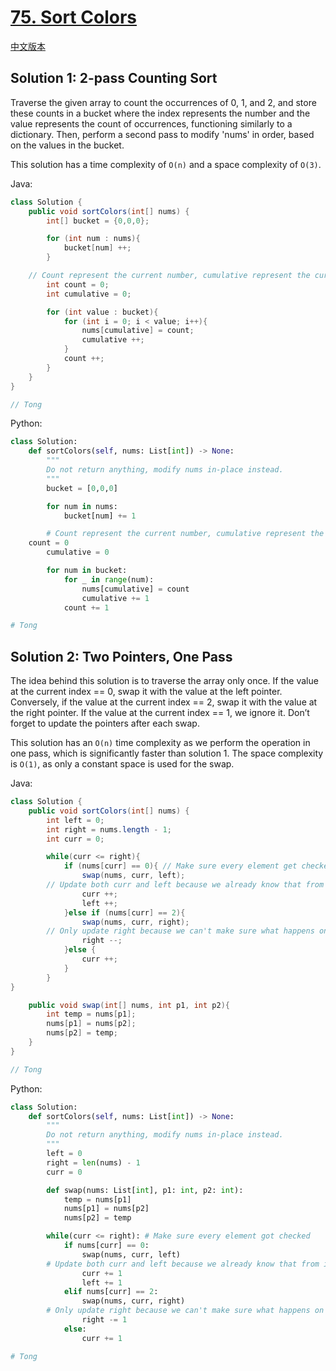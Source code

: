 # [75. Sort Colors](https://leetcode.com/problems/sort-colors/)

[中文版本](/Solution_CN/0075_Sort_Colors_CN.md)

## Solution 1: 2-pass Counting Sort

Traverse the given array to count the occurrences of 0, 1, and 2, and store these counts in a bucket where the index represents the number and the value represents the count of occurrences, functioning similarly to a dictionary. Then, perform a second pass to modify 'nums' in order, based on the values in the bucket.

This solution has a time complexity of `O(n)` and a space complexity of `O(3)`.

Java:

```java
class Solution {
    public void sortColors(int[] nums) {
        int[] bucket = {0,0,0};

        for (int num : nums){
            bucket[num] ++;
        }

	// Count represent the current number, cumulative represent the current index
        int count = 0;
        int cumulative = 0;

        for (int value : bucket){
            for (int i = 0; i < value; i++){
                nums[cumulative] = count;
                cumulative ++;
            }
            count ++;
        }
    }
}

// Tong
```

Python:

```python
class Solution:
    def sortColors(self, nums: List[int]) -> None:
        """
        Do not return anything, modify nums in-place instead.
        """
        bucket = [0,0,0]

        for num in nums:
            bucket[num] += 1

      	# Count represent the current number, cumulative represent the current index
	count = 0
        cumulative = 0

        for num in bucket:
            for _ in range(num):
                nums[cumulative] = count
                cumulative += 1
            count += 1

# Tong
```

## Solution 2: Two Pointers, One Pass

The idea behind this solution is to traverse the array only once. If the value at the current index == 0, swap it with the value at the left pointer. Conversely, if the value at the current index == 2, swap it with the value at the right pointer. If the value at the current index == 1, we ignore it. Don’t forget to update the pointers after each swap.

This solution has an `O(n)` time complexity as we perform the operation in one pass, which is significantly faster than solution 1. The space complexity is `O(1)`, as only a constant space is used for the swap.

Java:

```java
class Solution {
    public void sortColors(int[] nums) {
        int left = 0;
        int right = nums.length - 1;
        int curr = 0;

        while(curr <= right){
            if (nums[curr] == 0){ // Make sure every element get checked
                swap(nums, curr, left);
		// Update both curr and left because we already know that from index 0 to left are all 0s
                curr ++;
                left ++;
            }else if (nums[curr] == 2){
                swap(nums, curr, right);
		// Only update right because we can't make sure what happens on the left part
                right --;
            }else {
                curr ++;
            }
        }
}

    public void swap(int[] nums, int p1, int p2){
        int temp = nums[p1];
        nums[p1] = nums[p2];
        nums[p2] = temp;
    }
}

// Tong
```

Python:

```python
class Solution:
    def sortColors(self, nums: List[int]) -> None:
        """
        Do not return anything, modify nums in-place instead.
        """
        left = 0
        right = len(nums) - 1
        curr = 0

        def swap(nums: List[int], p1: int, p2: int):
            temp = nums[p1]
            nums[p1] = nums[p2]
            nums[p2] = temp

        while(curr <= right): # Make sure every element got checked
            if nums[curr] == 0:
                swap(nums, curr, left)
		# Update both curr and left because we already know that from index 0 to left are all 0s
                curr += 1
                left += 1
            elif nums[curr] == 2:
                swap(nums, curr, right)
		# Only update right because we can't make sure what happens on the left part
                right -= 1
            else:
                curr += 1

# Tong
```
